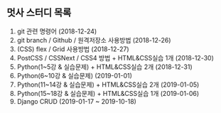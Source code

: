 ## 멋사 스터디  목록

1. git 관련 명령어 (2018-12-24)
2. git branch / Github / 원격저장소 사용방법 (2018-12-26)
3. (CSS) flex / Grid 사용방법 (2018-12-27)
4. PostCSS / CSSNext / CSS4 방법 + HTML&CSS실습 1개 (2018-12-30)
5. Python(1~5강 & 실습문제) + HTML&CSS실습 2개 (2018-12-31)
6. Python(6~10강 & 실습문제) (2019-01-01)
7. Python(11~14강 & 실습문제) + HTML&CSS실습 2개 (2019-01-05)
8. Python(15~18강 & 실습문제) + HTML&CSS실습 1개 (2019-01-06)
9. Django CRUD (2019-01-17 ~ 2019-10-18)
